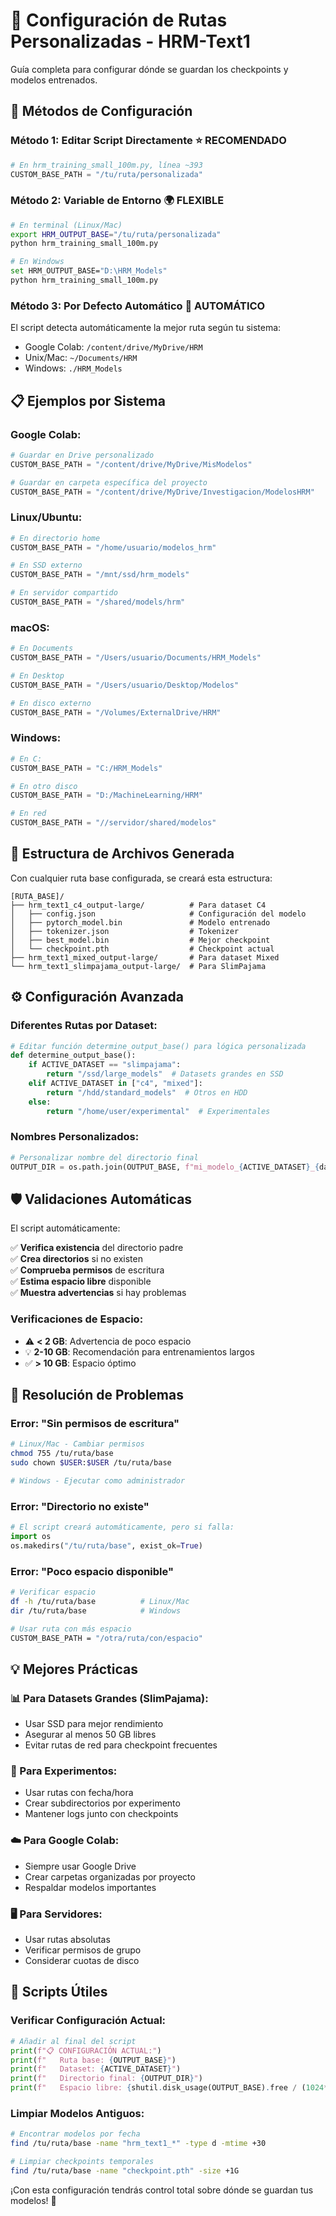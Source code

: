 # 📁 Configuración de Rutas Personalizadas - HRM-Text1

Guía completa para configurar dónde se guardan los checkpoints y modelos entrenados.

## 🎯 Métodos de Configuración

### **Método 1: Editar Script Directamente** ⭐ RECOMENDADO
```python
# En hrm_training_small_100m.py, línea ~393
CUSTOM_BASE_PATH = "/tu/ruta/personalizada"
```

### **Método 2: Variable de Entorno** 🌍 FLEXIBLE
```bash
# En terminal (Linux/Mac)
export HRM_OUTPUT_BASE="/tu/ruta/personalizada"
python hrm_training_small_100m.py

# En Windows
set HRM_OUTPUT_BASE="D:\HRM_Models"
python hrm_training_small_100m.py
```

### **Método 3: Por Defecto Automático** 🤖 AUTOMÁTICO
El script detecta automáticamente la mejor ruta según tu sistema:
- Google Colab: `/content/drive/MyDrive/HRM`
- Unix/Mac: `~/Documents/HRM`
- Windows: `./HRM_Models`

## 📋 Ejemplos por Sistema

### **Google Colab:**
```python
# Guardar en Drive personalizado
CUSTOM_BASE_PATH = "/content/drive/MyDrive/MisModelos"

# Guardar en carpeta específica del proyecto
CUSTOM_BASE_PATH = "/content/drive/MyDrive/Investigacion/ModelosHRM"
```

### **Linux/Ubuntu:**
```python
# En directorio home
CUSTOM_BASE_PATH = "/home/usuario/modelos_hrm"

# En SSD externo
CUSTOM_BASE_PATH = "/mnt/ssd/hrm_models"

# En servidor compartido
CUSTOM_BASE_PATH = "/shared/models/hrm"
```

### **macOS:**
```python
# En Documents
CUSTOM_BASE_PATH = "/Users/usuario/Documents/HRM_Models"

# En Desktop
CUSTOM_BASE_PATH = "/Users/usuario/Desktop/Modelos"

# En disco externo
CUSTOM_BASE_PATH = "/Volumes/ExternalDrive/HRM"
```

### **Windows:**
```python
# En C:
CUSTOM_BASE_PATH = "C:/HRM_Models"

# En otro disco
CUSTOM_BASE_PATH = "D:/MachineLearning/HRM"

# En red
CUSTOM_BASE_PATH = "//servidor/shared/modelos"
```

## 📂 Estructura de Archivos Generada

Con cualquier ruta base configurada, se creará esta estructura:
```
[RUTA_BASE]/
├── hrm_text1_c4_output-large/          # Para dataset C4
│   ├── config.json                     # Configuración del modelo
│   ├── pytorch_model.bin               # Modelo entrenado
│   ├── tokenizer.json                  # Tokenizer
│   ├── best_model.bin                  # Mejor checkpoint
│   └── checkpoint.pth                  # Checkpoint actual
├── hrm_text1_mixed_output-large/       # Para dataset Mixed
└── hrm_text1_slimpajama_output-large/  # Para SlimPajama
```

## ⚙️ Configuración Avanzada

### **Diferentes Rutas por Dataset:**
```python
# Editar función determine_output_base() para lógica personalizada
def determine_output_base():
    if ACTIVE_DATASET == "slimpajama":
        return "/ssd/large_models"  # Datasets grandes en SSD
    elif ACTIVE_DATASET in ["c4", "mixed"]:
        return "/hdd/standard_models"  # Otros en HDD
    else:
        return "/home/user/experimental"  # Experimentales
```

### **Nombres Personalizados:**
```python
# Personalizar nombre del directorio final
OUTPUT_DIR = os.path.join(OUTPUT_BASE, f"mi_modelo_{ACTIVE_DATASET}_{datetime.now().strftime('%Y%m%d')}")
```

## 🛡️ Validaciones Automáticas

El script automáticamente:

✅ **Verifica existencia** del directorio padre  
✅ **Crea directorios** si no existen  
✅ **Comprueba permisos** de escritura  
✅ **Estima espacio libre** disponible  
✅ **Muestra advertencias** si hay problemas  

### **Verificaciones de Espacio:**
- ⚠️ **< 2 GB**: Advertencia de poco espacio
- 💡 **2-10 GB**: Recomendación para entrenamientos largos
- ✅ **> 10 GB**: Espacio óptimo

## 🚨 Resolución de Problemas

### **Error: "Sin permisos de escritura"**
```bash
# Linux/Mac - Cambiar permisos
chmod 755 /tu/ruta/base
sudo chown $USER:$USER /tu/ruta/base

# Windows - Ejecutar como administrador
```

### **Error: "Directorio no existe"**
```python
# El script creará automáticamente, pero si falla:
import os
os.makedirs("/tu/ruta/base", exist_ok=True)
```

### **Error: "Poco espacio disponible"**
```bash
# Verificar espacio
df -h /tu/ruta/base          # Linux/Mac
dir /tu/ruta/base            # Windows

# Usar ruta con más espacio
CUSTOM_BASE_PATH = "/otra/ruta/con/espacio"
```

## 💡 Mejores Prácticas

### **📊 Para Datasets Grandes (SlimPajama):**
- Usar SSD para mejor rendimiento
- Asegurar al menos 50 GB libres
- Evitar rutas de red para checkpoint frecuentes

### **🔄 Para Experimentos:**
- Usar rutas con fecha/hora
- Crear subdirectorios por experimento
- Mantener logs junto con checkpoints

### **☁️ Para Google Colab:**
- Siempre usar Google Drive
- Crear carpetas organizadas por proyecto
- Respaldar modelos importantes

### **🖥️ Para Servidores:**
- Usar rutas absolutas
- Verificar permisos de grupo
- Considerar cuotas de disco

## 🔧 Scripts Útiles

### **Verificar Configuración Actual:**
```python
# Añadir al final del script
print(f"📋 CONFIGURACIÓN ACTUAL:")
print(f"   Ruta base: {OUTPUT_BASE}")
print(f"   Dataset: {ACTIVE_DATASET}")
print(f"   Directorio final: {OUTPUT_DIR}")
print(f"   Espacio libre: {shutil.disk_usage(OUTPUT_BASE).free / (1024**3):.1f} GB")
```

### **Limpiar Modelos Antiguos:**
```bash
# Encontrar modelos por fecha
find /tu/ruta/base -name "hrm_text1_*" -type d -mtime +30

# Limpiar checkpoints temporales
find /tu/ruta/base -name "checkpoint.pth" -size +1G
```

¡Con esta configuración tendrás control total sobre dónde se guardan tus modelos! 🎯